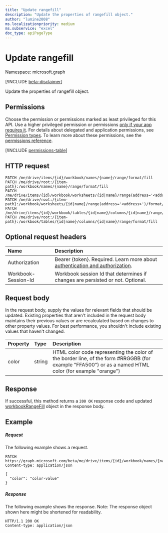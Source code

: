 ```yaml
---
title: "Update rangefill"
description: "Update the properties of rangefill object."
author: "lumine2008"
ms.localizationpriority: medium
ms.subservice: "excel"
doc_type: apiPageType
---
```


# Update rangefill

Namespace: microsoft.graph

[!INCLUDE [beta-disclaimer](../../includes/beta-disclaimer.md)]

Update the properties of rangefill object.
## Permissions
Choose the permission or permissions marked as least privileged for this API. Use a higher privileged permission or permissions [only if your app requires it](/graph/permissions-overview#best-practices-for-using-microsoft-graph-permissions). For details about delegated and application permissions, see [Permission types](/graph/permissions-overview#permission-types). To learn more about these permissions, see the [permissions reference](/graph/permissions-reference).

<!-- { "blockType": "permissions", "name": "rangefill_update" } -->
[!INCLUDE [permissions-table](../includes/permissions/rangefill-update-permissions.md)]

## HTTP request
<!-- { "blockType": "ignored" } -->
```http
PATCH /me/drive/items/{id}/workbook/names/{name}/range/format/fill
PATCH /me/drive/root:/{item-path}:/workbook/names/{name}/range/format/fill
PATCH /me/drive/items/{id}/workbook/worksheets/{id|name}/range(address='<address>')/format/fill
PATCH /me/drive/root:/{item-path}:/workbook/worksheets/{id|name}/range(address='<address>')/format/fill
PATCH /me/drive/items/{id}/workbook/tables/{id|name}/columns/{id|name}/range/format/fill
PATCH /me/drive/root:/{item-path}:/workbook/tables/{id|name}/columns/{id|name}/range/format/fill
```
## Optional request headers
| Name       | Description|
|:-----------|:-----------|
|Authorization|Bearer {token}. Required. Learn more about [authentication and authorization](/graph/auth/auth-concepts).|
| Workbook-Session-Id  | Workbook session Id that determines if changes are persisted or not. Optional.|

## Request body
In the request body, supply the values for relevant fields that should be updated. Existing properties that aren't included in the request body maintains their previous values or are recalculated based on changes to other property values. For best performance, you shouldn't include existing values that haven't changed.

| Property	   | Type	|Description|
|:---------------|:--------|:----------|
|color|string|HTML color code representing the color of the border line, of the form #RRGGBB (for example "FFA500") or as a named HTML color (for example "orange")|

## Response

If successful, this method returns a `200 OK` response code and updated [workbookRangeFill](../resources/workbookrangefill.md) object in the response body.
## Example
##### Request
The following example shows a request.

<!-- {
  "blockType": "request",
  "name": "update_rangefill"
}-->
```http
PATCH https://graph.microsoft.com/beta/me/drive/items/{id}/workbook/names/{name}/range/format/fill
Content-type: application/json

{
  "color": "color-value"
}
```

##### Response
The following example shows the response. Note: The response object shown here might be shortened for readability.
<!-- {
  "blockType": "response"
} -->
```http
HTTP/1.1 200 OK
Content-type: application/json

```

<!-- uuid: 8fcb5dbc-d5aa-4681-8e31-b001d5168d79
2015-10-25 14:57:30 UTC -->
<!--
{
  "type": "#page.annotation",
  "description": "Update rangefill",
  "keywords": "",
  "section": "documentation",
  "tocPath": "",
  "suppressions": [
  ]
}
-->


